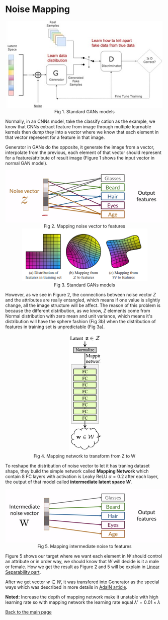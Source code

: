 # Noise Mapping

<center>
<img src="./../image/noiseMapping1.png" alt="yolo" width="500">
<figcaption>
Fig 1. Standard GANs models
</figcaption>
</center>

Normally, in an CNNs model, take the classify cation as the example, we know that CNNs extract feature from image through multiple learnable kernels then dump they into a vector where we know that each element in that vector represent for a feature in that image.

Generator in GANs do the opposite, it generate the image from a vector, interpolate from the previous, each element of that vector should represent for a feature/attribute of result image (Figure 1 shows the input vector in normal GAN model).

<center>
<img src="./../image/noiseMapping2.png" alt="yolo" width="600">
<figcaption>
Fig 2. Mapping noise vector to features
</figcaption>
</center>

<center>
<img src="./../image/noiseMapping5.png" alt="yolo" width="400">
<figcaption>
Fig 3. Standard GANs models
</figcaption>
</center>

However, as we see in Figure 2, the connections between noise vector $Z$ and the attributes are really entangled, which means if one value is slightly change, all the image structure will be affect. The reason of this problem is because the different distribution, as we know, $Z$ elements come from Normal distribution with zero mean and unit variance, which means it's distribution will have the sphere fashion (Fig 3b) when the distribution of features in training set is unpredictable (Fig 3a). 

<center>
<img src="./../image/noiseMapping4.png" alt="yolo" width="100">
<figcaption>
Fig 4. Mapping network to transform from Z to W
</figcaption>
</center>

To reshape the distribution of noise vector to let it has traning dataset shape, they build the simple network called **Mapping Network** which contain 8 FC layers with activation is Leaky ReLU $\alpha = 0.2$ after each layer, the output of that model called **intermediate latent space $W$**.

<center>
<img src="./../image/noiseMapping3.png" alt="yolo" width="600">
<figcaption>
Fig 5. Mapping intermediate noise to features
</figcaption>
</center>

Figure 5 shows our target where we want each element in $W$ should control an attribute or in order way, we should know that $W$ will decide is it a male or female. How we get the result as Figure 2 and 5 will be explain in [Linear Separability part](./LinearSeparability.md).

After we get vector $w \in W$, it was transfered into Generator as the special ways which was described in more details in [AdaIN article](./AdaIN.md).

**Noted:** Increase the depth of mapping network make it unstable with high learning rate so with mapping network the learning rate equal $\lambda'=0.01\times\lambda$ 

[Back to the main page](summary.md)